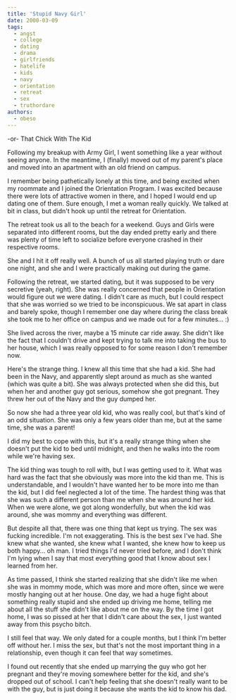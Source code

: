 ```yaml
---
title: 'Stupid Navy Girl'
date: 2000-03-09
tags:
  - angst
  - college
  - dating
  - drama
  - girlfriends
  - hatelife
  - kids
  - navy
  - orientation
  - retreat
  - sex
  - truthordare
authors:
  - obeso
---
```


\-or- That Chick With The Kid

Following my breakup with Army Girl, I went something like a year without seeing anyone. In the meantime, I (finally) moved out of my parent's place and moved into an apartment with an old friend on campus.

I remember being pathetically lonely at this time, and being excited when my roommate and I joined the Orientation Program. I was excited because there were lots of attractive women in there, and I hoped I would end up dating one of them. Sure enough, I met a woman really quickly. We talked at bit in class, but didn't hook up until the retreat for Orientation.

The retreat took us all to the beach for a weekend. Guys and Girls were separated into different rooms, but the day ended pretty early and there was plenty of time left to socialize before everyone crashed in their respective rooms.

She and I hit it off really well. A bunch of us all started playing truth or dare one night, and she and I were practically making out during the game.

Following the retreat, we started dating, but it was supposed to be very secretive (yeah, right). She was really concerned that people in Orientation would figure out we were dating. I didn't care as much, but I could respect that she was worried so we tried to be inconspicuous. We sat apart in class and barely spoke, though I remember one day where during the class break she took me to her office on campus and we made out for a few minutes... :)

She lived across the river, maybe a 15 minute car ride away. She didn't like the fact that I couldn't drive and kept trying to talk me into taking the bus to her house, which I was really opposed to for some reason I don't remember now.

Here's the strange thing. I knew all this time that she had a kid. She had been in the Navy, and apparently slept around as much as she wanted (which was quite a bit). She was always protected when she did this, but when her and another guy got serious, somehow she got pregnant. They threw her out of the Navy and the guy dumped her.

So now she had a three year old kid, who was really cool, but that's kind of an odd situation. She was only a few years older than me, but at the same time, she was a parent!

I did my best to cope with this, but it's a really strange thing when she doesn't put the kid to bed until midnight, and then he walks into the room while we're having sex.

The kid thing was tough to roll with, but I was getting used to it. What was hard was the fact that she obviously was more into the kid than me. This is understandable, and I wouldn't have wanted her to be more into me than the kid, but I did feel neglected a lot of the time. The hardest thing was that she was such a different person than me when she was around her kid. When we were alone, we got along wonderfully, but when the kid was around, she was mommy and everything was different.

But despite all that, there was one thing that kept us trying. The sex was fucking incredible. I'm not exaggerating. This is the best sex I've had. She knew what she wanted, she knew what I wanted, she knew how to keep us both happy... oh man. I tried things I'd never tried before, and I don't think I'm lying when I say that most everything good that I know about sex I learned from her.

As time passed, I think she started realizing that she didn't like me when she was in mommy mode, which was more and more often, since we were mostly hanging out at her house. One day, we had a huge fight about something really stupid and she ended up driving me home, telling me about all the stuff she didn't like about me on the way. By the time I got home, I was so pissed at her that I didn't care about the sex, I just wanted away from this psycho bitch.

I still feel that way. We only dated for a couple months, but I think I'm better off without her. I miss the sex, but that's not the most important thing in a relationship, even though it can feel that way sometimes.

I found out recently that she ended up marrying the guy who got her pregnant and they're moving somewhere better for the kid, and she's dropped out of school. I can't help feeling that she doesn't really want to be with the guy, but is just doing it because she wants the kid to know his dad.

